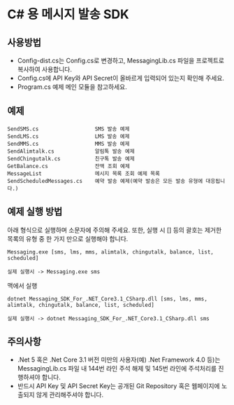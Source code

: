 # C# 용 메시지 발송 SDK

## 사용방법

* Config-dist.cs는 Config.cs로 변경하고, MessagingLib.cs 파일을 프로젝트로 복사하여 사용합니다.
* Config.cs에 API Key와 API Secret이 올바르게 입력되어 있는지 확인해 주세요.
* Program.cs 예제 메인 모듈을 참고하세요.

## 예제

```
SendSMS.cs                  SMS 발송 예제
SendLMS.cs                  LMS 발송 예제
SendMMS.cs                  MMS 발송 예제
SendAlimtalk.cs             알림톡 발송 예제
SendChingutalk.cs           친구톡 발송 예제
GetBalance.cs               잔액 조회 예제
MessageList                 메시지 목록 조회 예제 목록
SendScheduledMessages.cs    예약 발송 예제(예약 발송은 모든 발송 유형에 대응됩니다.)
```

## 예제 실행 방법

아래 형식으로 실행하며 소문자에 주의해 주세요.
또한, 실행 시 [] 등의 괄호는 제거한 목록의 유형 중 한 가지 만으로 실행해야 합니다.

```
Messaging.exe [sms, lms, mms, alimtalk, chingutalk, balance, list, scheduled]

실제 실행시 -> Messaging.exe sms
```

맥에서 실행

```
dotnet Messaging_SDK_For_.NET_Core3.1_CSharp.dll [sms, lms, mms, alimtalk, chingutalk, balance, list, scheduled]

실제 실행시 -> dotnet Messaging_SDK_For_.NET_Core3.1_CSharp.dll sms
```

## 주의사항

- .Net 5 혹은 .Net Core 3.1 버전 미만의 사용자(예) .Net Framework 4.0 등)는 MessagingLib.cs 파일 내 144번 라인 주석 해제 및 145번 라인에 주석처리를 진행하셔야
합니다.
- 반드시 API Key 및 API Secret Key는 공개된 Git Repository 혹은 웹페이지에 노출되지 않게 관리해주셔야 합니다.
